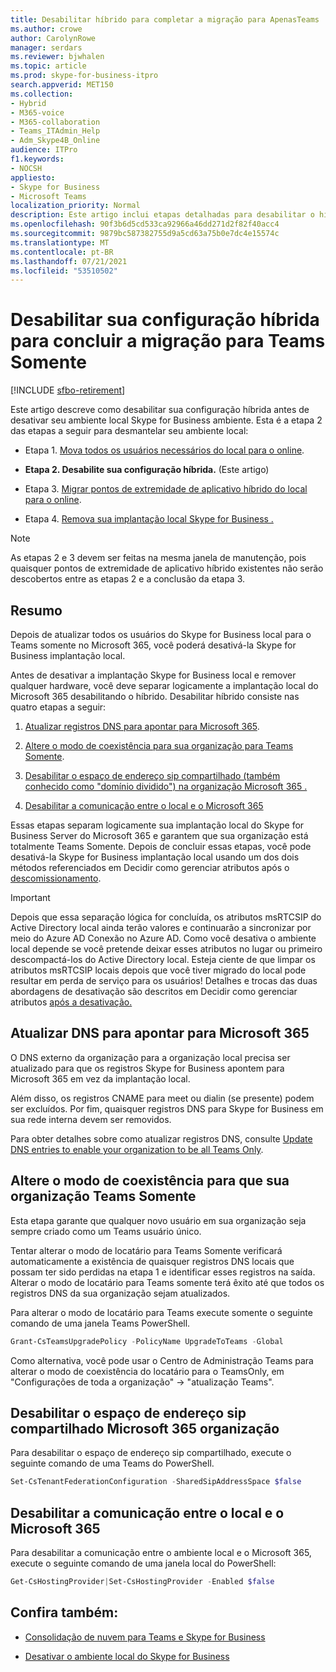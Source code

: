 ```yaml
---
title: Desabilitar híbrido para completar a migração para ApenasTeams
ms.author: crowe
author: CarolynRowe
manager: serdars
ms.reviewer: bjwhalen
ms.topic: article
ms.prod: skype-for-business-itpro
search.appverid: MET150
ms.collection:
- Hybrid
- M365-voice
- M365-collaboration
- Teams_ITAdmin_Help
- Adm_Skype4B_Online
audience: ITPro
f1.keywords:
- NOCSH
appliesto:
- Skype for Business
- Microsoft Teams
localization_priority: Normal
description: Este artigo inclui etapas detalhadas para desabilitar o híbrido como parte da consolidação da nuvem para Teams e Skype for Business.
ms.openlocfilehash: 90f3b6d5cd533ca92966a46dd271d2f82f40acc4
ms.sourcegitcommit: 9879bc587382755d9a5cd63a75b0e7dc4e15574c
ms.translationtype: MT
ms.contentlocale: pt-BR
ms.lasthandoff: 07/21/2021
ms.locfileid: "53510502"
---
```

# <a name="disable-your-hybrid-configuration-to-complete-migration-to-teams-only"></a>Desabilitar sua configuração híbrida para concluir a migração para Teams Somente 

[!INCLUDE [sfbo-retirement](../../Hub/includes/sfbo-retirement.md)]


Este artigo descreve como desabilitar sua configuração híbrida antes de desativar seu ambiente local Skype for Business ambiente. Esta é a etapa 2 das etapas a seguir para desmantelar seu ambiente local:

- Etapa 1. [Mova todos os usuários necessários do local para o online](decommission-move-on-prem-users.md).

- **Etapa 2. Desabilite sua configuração híbrida.** (Este artigo)

- Etapa 3. [Migrar pontos de extremidade de aplicativo híbrido do local para o online](decommission-move-on-prem-endpoints.md).

- Etapa 4. [Remova sua implantação local Skype for Business .](decommission-remove-on-prem.md)

> [!NOTE]
> As etapas 2 e 3 devem ser feitas na mesma janela de manutenção, pois quaisquer pontos de extremidade de aplicativo híbrido existentes não serão descobertos entre as etapas 2 e a conclusão da etapa 3.


## <a name="summary"></a>Resumo

Depois de atualizar todos os usuários do Skype for Business local para o Teams somente no Microsoft 365, você poderá desativá-la Skype for Business implantação local.

Antes de desativar a implantação Skype for Business local e remover qualquer hardware, você deve separar logicamente a implantação local do Microsoft 365 desabilitando o híbrido. Desabilitar híbrido consiste nas quatro etapas a seguir:

1. [Atualizar registros DNS para apontar para Microsoft 365](#update-dns-to-point-to-microsoft-365).

2. [Altere o modo de coexistência para sua organização para Teams Somente](#change-the-coexistence-mode-for-your-organization-to-teams-only).

3. [Desabilitar o espaço de endereço sip compartilhado (também conhecido como "domínio dividido") na organização Microsoft 365 .](#disable-shared-sip-address-space-in-microsoft-365-organization)

4. [Desabilitar a comunicação entre o local e o Microsoft 365](#disable-communication-between-on-premises-and-microsoft-365)

Essas etapas separam logicamente sua implantação local do Skype for Business Server do Microsoft 365 e garantem que sua organização está totalmente Teams Somente. Depois de concluir essas etapas, você pode desativá-la Skype for Business implantação local usando um dos dois métodos referenciados em Decidir como gerenciar atributos após o [descomissionamento](cloud-consolidation-managing-attributes.md).

> [!Important] 
> Depois que essa separação lógica for concluída, os atributos msRTCSIP do Active Directory local ainda terão valores e continuarão a sincronizar por meio do Azure AD Conexão no Azure AD. Como você desativa o ambiente local depende se você pretende deixar esses atributos no lugar ou primeiro descompactá-los do Active Directory local. Esteja ciente de que limpar os atributos msRTCSIP locais depois que você tiver migrado do local pode resultar em perda de serviço para os usuários! Detalhes e trocas das duas abordagens de desativação são descritos em Decidir como gerenciar atributos [após a desativação.](cloud-consolidation-managing-attributes.md)

## <a name="update-dns-to-point-to-microsoft-365"></a>Atualizar DNS para apontar para Microsoft 365

O DNS externo da organização para a organização local precisa ser atualizado para que os registros Skype for Business apontem para Microsoft 365 em vez da implantação local. 

Além disso, os registros CNAME para meet ou dialin (se presente) podem ser excluídos. Por fim, quaisquer registros DNS para Skype for Business em sua rede interna devem ser removidos.

Para obter detalhes sobre como atualizar registros DNS, consulte [Update DNS entries to enable your organization to be all Teams Only](decommission-manage-dns-entries.md).

## <a name="change-the-coexistence-mode-for-your-organization-to-teams-only"></a>Altere o modo de coexistência para que sua organização Teams Somente

Esta etapa garante que qualquer novo usuário em sua organização seja sempre criado como um Teams usuário único. 

Tentar alterar o modo de locatário para Teams Somente verificará automaticamente a existência de quaisquer registros DNS locais que possam ter sido perdidas na etapa 1 e identificar esses registros na saída. Alterar o modo de locatário para Teams somente terá êxito até que todos os registros DNS da sua organização sejam atualizados. 

Para alterar o modo de locatário para Teams execute somente o seguinte comando de uma janela Teams PowerShell.

```PowerShell
Grant-CsTeamsUpgradePolicy -PolicyName UpgradeToTeams -Global
```

Como alternativa, você pode usar o Centro de Administração Teams para alterar o modo de coexistência do locatário para o TeamsOnly, em "Configurações de toda a organização" -> "atualização Teams".    

## <a name="disable-shared-sip-address-space-in-microsoft-365-organization"></a>Desabilitar o espaço de endereço sip compartilhado Microsoft 365 organização
    
Para desabilitar o espaço de endereço sip compartilhado, execute o seguinte comando de uma Teams do PowerShell.

```PowerShell
Set-CsTenantFederationConfiguration -SharedSipAddressSpace $false
```
 
## <a name="disable-communication-between-on-premises-and-microsoft-365"></a>Desabilitar a comunicação entre o local e o Microsoft 365

Para desabilitar a comunicação entre o ambiente local e o Microsoft 365, execute o seguinte comando de uma janela local do PowerShell:

```PowerShell
Get-CsHostingProvider|Set-CsHostingProvider -Enabled $false
```


## <a name="see-also"></a>Confira também:

- [Consolidação de nuvem para Teams e Skype for Business](cloud-consolidation.md)

- [Desativar o ambiente local do Skype for Business](decommission-on-prem-overview.md)

